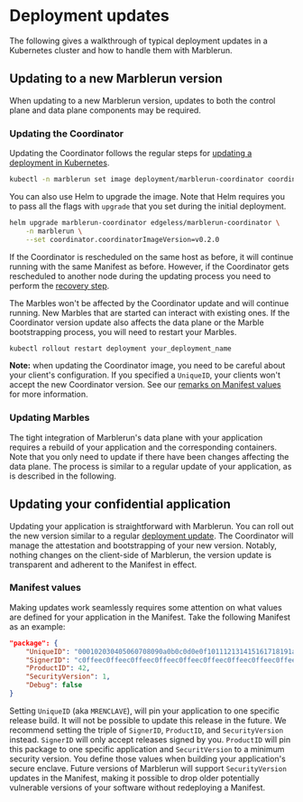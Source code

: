 # Deployment updates

The following gives a walkthrough of typical deployment updates in a Kubernetes cluster and how to handle them with Marblerun.

## Updating to a new Marblerun version

When updating to a new Marblerun version, updates to both the control plane and data plane components may be required.

### Updating the Coordinator

Updating the Coordinator follows the regular steps for [updating a deployment in Kubernetes](https://kubernetes.io/docs/concepts/workloads/controllers/deployment/#updating-a-deployment).

```bash
kubectl -n marblerun set image deployment/marblerun-coordinator coordinator=ghcr.io/edgelesssys/coordinator:v0.2.0 --record
```

You can also use Helm to upgrade the image. Note that Helm requires you to pass all the flags with `upgrade` that you set during the initial deployment.

```bash
helm upgrade marblerun-coordinator edgeless/marblerun-coordinator \
    -n marblerun \
    --set coordinator.coordinatorImageVersion=v0.2.0
```

If the Coordinator is rescheduled on the same host as before, it will continue running with the same Manifest as before.
However, if the Coordinator gets rescheduled to another node during the updating process you need to perform the [recovery step](recovery.md).

The Marbles won't be affected by the Coordinator update and will continue running.
New Marbles that are started can interact with existing ones.
If the Coordinator version update also affects the data plane or the Marble bootstrapping process, you will need to restart your Marbles.

```bash
kubectl rollout restart deployment your_deployment_name
```

**Note:** when updating the Coordinator image, you need to be careful about your client's configuration.
If you specified a `UniqueID`, your clients won't accept the new Coordinator version.
See our [remarks on Manifest values](#manifest-values) for more information.

### Updating Marbles

The tight integration of Marblerun's data plane with your application requires a rebuild of your application and the corresponding containers.
Note that you only need to update if there have been changes affecting the data plane.
The process is similar to a regular update of your application, as is described in the following.

## Updating your confidential application

Updating your application is straightforward with Marblerun.
You can roll out the new version similar to a regular [deployment update]((https://kubernetes.io/docs/concepts/workloads/controllers/deployment/#updating-a-deployment)).
The Coordinator will manage the attestation and bootstrapping of your new version.
Notably, nothing changes on the client-side of Marblerun, the version update is transparent and adherent to the Manifest in effect.

### Manifest values

Making updates work seamlessly requires some attention on what values are defined for your application in the Manifest.
Take the following Manifest as an example:

```json
"package": {
    "UniqueID": "000102030405060708090a0b0c0d0e0f101112131415161718191a1b1c1d1e1f",
    "SignerID": "c0ffeec0ffeec0ffeec0ffeec0ffeec0ffeec0ffeec0ffeec0ffeec0ffeec0ffee",
    "ProductID": 42,
    "SecurityVersion": 1,
    "Debug": false
}
```

Setting `UniqueID` (aka `MRENCLAVE`), will pin your application to one specific release build.
It will not be possible to update this release in the future.
We recommend setting the triple of `SignerID`, `ProductID`, and `SecurityVersion` instead.
`SignerID` will only accept releases signed by you.
`ProductID` will pin this package to one specific application and `SecuritVersion` to a minimum security version.
You define those values when building your application's secure enclave.
Future versions of Marblerun will support `SecurityVersion` updates in the Manifest, making it possible to drop older potentially vulnerable versions of your software without redeploying a Manifest.